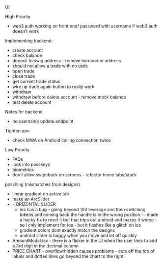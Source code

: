 UI

High Priority

- web3 auth working on front end/ password with username if web3 auth doesn't work

Implementing backend:

- create account
- check balance
- deposit to swig address - remove hardcoded address
- should not allow a trade with no usdc
- open trade
- close trade
- get current trade status
- wire up trade again button to really work
- withdraw
- withdraw before delete account - remove mock balance
- test delete account

Notes for backend

- no username update endpoint

Tighten ups

- check MWA on Android calling connection twice

Low Priority

- FAQs
- look into passkeys
- biometrics
- don't allow swipeback on screens - refactor home tabs/stack

polishing (mismatches from designs)

- linear gradient on active tab
- make an ArcSlider
- HORIZONTAL SLIDER
  - ios has a bug - going beyond 100 leverage and then switching tokens and coming back the handle is in the wrong position - i made a hacky fix to reset it but that trips out android and makes it worse - so i only implement for ios - but it flashes like a glitch on ios
  - gradient colors dont exactly match the designs
  - android slider is buggy when you move and let off quickly
- AmountModal.tsx - there is a flicker in the UI when the user tries to add a 3rd digit in the decimal column
- PRICE CHART - overflow:hidden causes problems - cuts off the top of labels and dotted lines go beyond the chart to the right
